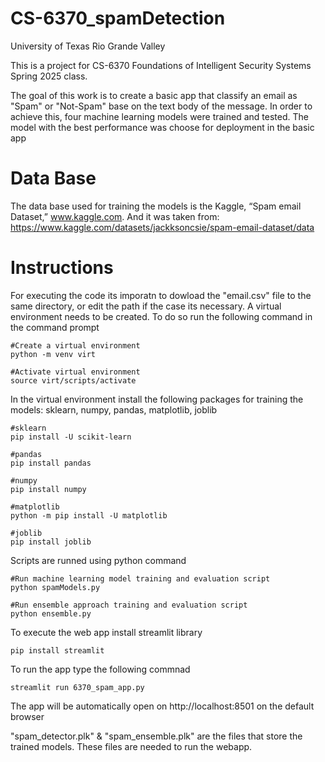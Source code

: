 # CS-6370_spamDetection

University of Texas Rio Grande Valley

This is a project for CS-6370 Foundations of Intelligent Security Systems Spring 2025 class. 

The goal of this work is to create a basic app that classify an email as "Spam" or "Not-Spam" base on the text body of the message. In order to achieve this, four machine learning models were trained and tested. The model with the best performance was choose for deployment in the basic app

# Data Base 
The data base used for training the models is the Kaggle, “Spam email Dataset,” www.kaggle.com. And it was taken from: https://www.kaggle.com/datasets/jackksoncsie/spam-email-dataset/data

# Instructions
For executing the code its imporatn to dowload the "email.csv" file to the same directory, or edit the path if the case its necessary. 
A virtual environment needs to be created. To do so run the following command in the command prompt

```
#Create a virtual environment
python -m venv virt

#Activate virtual environment
source virt/scripts/activate
```

In the virtual environment install the following packages for training the models: sklearn, numpy, pandas, matplotlib, joblib
```
#sklearn
pip install -U scikit-learn

#pandas
pip install pandas

#numpy
pip install numpy

#matplotlib
python -m pip install -U matplotlib

#joblib
pip install joblib
```

Scripts are runned using python command 
```
#Run machine learning model training and evaluation script
python spamModels.py

#Run ensemble approach training and evaluation script
python ensemble.py
```

To execute the web app install streamlit library

```
pip install streamlit
```

To run the app type the following commnad

```
streamlit run 6370_spam_app.py
```

The app will be automatically open on http://localhost:8501 on the default browser

"spam_detector.plk" & "spam_ensemble.plk" are the files that store the trained models. These files are needed to run the webapp.

